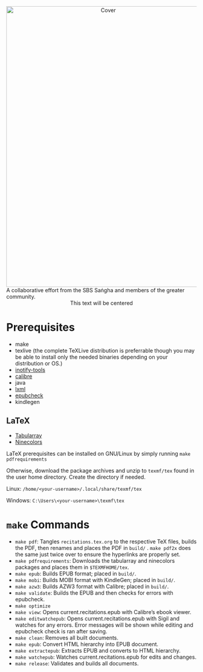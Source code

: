 <div align=center><img alt="Cover" width="524" height="744" src="assets/illustrations/A5/front-cover.jpg"></div>

<div align:=center">A collaborative effort from the SBS Saṅgha and members of the greater community.

</div>
<center>This text will be centered</center>

# Prerequisites

-   make
-   texlive (the complete TeXLive distribution is preferrable though you may be able to install only the needed binaries depending on your distribution or OS.)
-   [inotify-tools](https://github.com/inotify-tools/inotify-tools)
-   [calibre](https://github.com/kovidgoyal/calibre)
-   java
-   [lxml](https://github.com/lxml/lxml)
-   [epubcheck](https://github.com/w3c/epubcheck)
-   kindlegen

## LaTeX

-   [Tabularray](https://www.ctan.org/pkg/tabularray)
-   [Ninecolors](https://www.ctan.org/pkg/ninecolors)

LaTeX prerequisites can be installed on GNU/Linux by simply running `make pdfrequirements`

Otherwise, download the package archives and unzip to `texmf/tex` found in the user home directory. Create the directory if needed.

Linux: `/home/<your-username>/.local/share/texmf/tex`

Windows: `C:\Users\<your-username>\texmf\tex`


# `make` Commands

-   `make pdf`: Tangles `recitations.tex.org` to the respective TeX files, builds the PDF, then renames and places the PDF in `build/` . `make pdf2x` does the same just twice over to ensure the hyperlinks are properly set.
-   `make pdfrequirements`: Downloads the tabularray and ninecolors packages and places them in `$TEXMFHOME/tex`.
-   `make epub`: Builds EPUB format; placed in `build/`.
-   `make mobi`: Builds MOBI format with KindleGen; placed in `build/`.
-   `make azw3`: Builds AZW3 format with Calibre; placed in `build/`.
-   `make validate`: Builds the EPUB and then checks for errors with epubcheck.
-   `make optimize`
-   `make view`: Opens current.recitations.epub with Calibre&rsquo;s ebook viewer.
-   `make editwatchepub`: Opens current.recitations.epub with Sigil and watches for any errors. Error messages will be shown while editing and epubcheck check is ran after saving.
-   `make clean`: Removes all built documents.
-   `make epub`: Convert HTML hierarchy into EPUB document.
-   `make extractepub`: Extracts EPUB and converts to HTML hierarchy.
-   `make watchepub`: Watches current.recitations.epub for edits and changes.
-   `make release`: Validates and builds all documents.

